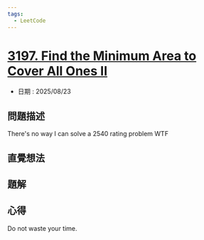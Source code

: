 ```yaml
---
tags:
  - LeetCode
---
```


# [3197. Find the Minimum Area to Cover All Ones II](https://leetcode.com/problems/find-the-minimum-area-to-cover-all-ones-ii/description/)  

+ 日期 : 2025/08/23  

## 問題描述  

There's no way I can solve a 2540 rating problem WTF  

## 直覺想法  

## 題解  

## 心得  

Do not waste your time.
